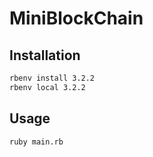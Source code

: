# MiniBlockChain

## Installation

```bash
rbenv install 3.2.2
rbenv local 3.2.2
```

## Usage

```bash
ruby main.rb
```
